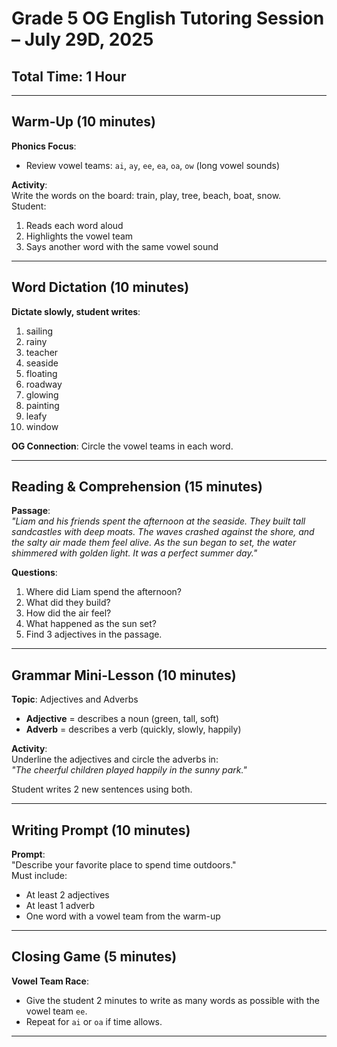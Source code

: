 # Grade 5 OG English Tutoring Session – July 29D, 2025

## Total Time: 1 Hour

---

## Warm-Up (10 minutes)

**Phonics Focus**:  
- Review vowel teams: `ai`, `ay`, `ee`, `ea`, `oa`, `ow` (long vowel sounds)

**Activity**:  
Write the words on the board: train, play, tree, beach, boat, snow.  
Student:
1. Reads each word aloud
2. Highlights the vowel team
3. Says another word with the same vowel sound

---

## Word Dictation (10 minutes)

**Dictate slowly, student writes**:
1. sailing
2. rainy
3. teacher
4. seaside
5. floating
6. roadway
7. glowing
8. painting
9. leafy
10. window

**OG Connection**: Circle the vowel teams in each word.

---

## Reading & Comprehension (15 minutes)

**Passage**:  
*"Liam and his friends spent the afternoon at the seaside. They built tall sandcastles with deep moats. The waves crashed against the shore, and the salty air made them feel alive. As the sun began to set, the water shimmered with golden light. It was a perfect summer day."*

**Questions**:
1. Where did Liam spend the afternoon?
2. What did they build?
3. How did the air feel?
4. What happened as the sun set?
5. Find 3 adjectives in the passage.

---

## Grammar Mini-Lesson (10 minutes)

**Topic**: Adjectives and Adverbs

- **Adjective** = describes a noun (green, tall, soft)
- **Adverb** = describes a verb (quickly, slowly, happily)

**Activity**:  
Underline the adjectives and circle the adverbs in:  
*"The cheerful children played happily in the sunny park."*

Student writes 2 new sentences using both.

---

## Writing Prompt (10 minutes)

**Prompt**:  
"Describe your favorite place to spend time outdoors."  
Must include:
- At least 2 adjectives
- At least 1 adverb
- One word with a vowel team from the warm-up

---

## Closing Game (5 minutes)

**Vowel Team Race**:
- Give the student 2 minutes to write as many words as possible with the vowel team `ee`.
- Repeat for `ai` or `oa` if time allows.

---

  
